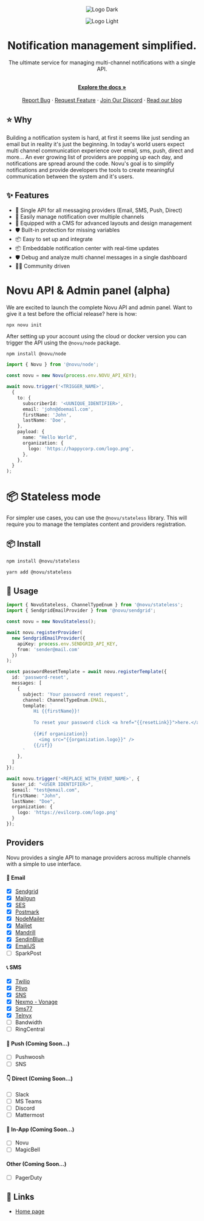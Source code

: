 
<div align="center">
  
  ![Logo Dark](https://user-images.githubusercontent.com/8872447/161003447-dab96279-a832-41a9-8a69-24967fdd64cd.png#gh-light-mode-only)
  
</div>

<div align="center">
  
  ![Logo Light](https://user-images.githubusercontent.com/8872447/161003750-0c71e956-7448-4876-a446-876fdb7017af.png#gh-dark-mode-only)
  
</div>


<h1 align="center">Notification management simplified.</h1>

<div align="center">
The ultimate service for managing multi-channel notifications with a single API. 
</div>

  <p align="center">
    <br />
    <a href="https://docs.novu.co" rel="dofollow"><strong>Explore the docs »</strong></a>
    <br />
  <br/>
    <a href="https://github.com/novuhq/novu/issues">Report Bug</a>
    ·
    <a href="https://github.com/novuhq/novu/discussions">Request Feature</a>
    ·
  <a href="https://discord.gg/TT6TttXjRe">Join Our Discord</a>
    ·
    <a href="https://blog.novu.co/">Read our blog</a>
  </p>
  
## ⭐️ Why
Building a notification system is hard, at first it seems like just sending an email but in reality it's just the beginning. In today's world users expect multi channel communication experience over email, sms, push, direct and more... An ever growing list of providers are popping up each day, and notifications are spread around the code. Novu's goal is to simplify notifications and provide developers the tools to create meaningful communication between the system and it's users.

## ✨ Features

- 🌈 Single API for all messaging providers (Email, SMS, Push, Direct)
- 💅 Easily manage notification over multiple channels
- 🚀 Equipped with a CMS for advanced layouts and design management
- 🛡 Built-in protection for missing variables
- 📦 Easy to set up and integrate
- 📦 Embeddable notification center with real-time updates
- 🛡 Debug and analyze multi channel messages in a single dashboard
- 👨‍💻 Community driven

# Novu API & Admin panel (alpha)
We are excited to launch the complete Novu API and admin panel. Want to give it a test before the official release? here is how:
```
npx novu init
```
After setting up your account using the cloud or docker version you can trigger the API using the `@novu/node` package.

```bash
npm install @novu/node
```

```ts
import { Novu } from '@novu/node';

const novu = new Novu(process.env.NOVU_API_KEY);

await novu.trigger('<TRIGGER_NAME>',
  {
    to: {
      subscriberId: '<UUNIQUE_IDENTIFIER>',
      email: 'john@doemail.com',
      firstName: 'John',
      lastName: 'Doe',
    },
    payload: {
      name: "Hello World",
      organization: {
        logo: 'https://happycorp.com/logo.png',
      },
    },
  }
);
```

# 📦 Stateless mode
For simpler use cases, you can use the `@novu/stateless` library. This will require you to manage the templates content and providers registration. 

## 📦 Install

```bash
npm install @novu/stateless
```

```bash
yarn add @novu/stateless
```

## 🔨 Usage

```ts
import { NovuStateless, ChannelTypeEnum } from '@novu/stateless';
import { SendgridEmailProvider } from '@novu/sendgrid';

const novu = new NovuStateless();

await novu.registerProvider(
  new SendgridEmailProvider({
    apiKey: process.env.SENDGRID_API_KEY,
    from: 'sender@mail.com'
  })
);

const passwordResetTemplate = await novu.registerTemplate({
  id: 'password-reset',
  messages: [
    {
      subject: 'Your password reset request',
      channel: ChannelTypeEnum.EMAIL,
      template: `
          Hi {{firstName}}!
          
          To reset your password click <a href="{{resetLink}}">here.</a>
          
          {{#if organization}}
            <img src="{{organization.logo}}" />
          {{/if}}
      `
    },
  ]
});

await novu.trigger('<REPLACE_WITH_EVENT_NAME>', {
  $user_id: "<USER IDENTIFIER>",
  $email: "test@email.com",
  firstName: "John",
  lastName: "Doe",
  organization: {
    logo: 'https://evilcorp.com/logo.png'
  }
});
```

## Providers
Novu provides a single API to manage providers across multiple channels with a simple to use interface.

#### 💌 Email
- [x] [Sendgrid](https://github.com/novuhq/novu/tree/main/providers/sendgrid)
- [x] [Mailgun](https://github.com/novuhq/novu/tree/main/providers/mailgun)
- [x] [SES](https://github.com/novuhq/novu/tree/main/providers/ses)
- [x] [Postmark](https://github.com/novuhq/novu/tree/main/providers/postmark)
- [x] [NodeMailer](https://github.com/novuhq/novu/tree/main/providers/nodemailer)
- [x] [Mailjet](https://github.com/novuhq/novu/tree/main/providers/mailjet)
- [x] [Mandrill](https://github.com/novuhq/novu/tree/main/providers/mandrill)
- [x] [SendinBlue](https://github.com/novuhq/novu/tree/main/providers/sendinblue)
- [x] [EmailJS](https://github.com/novuhq/novu/tree/main/providers/emailjs)
- [ ] SparkPost

#### 📞 SMS
- [x] [Twilio](https://github.com/novuhq/novu/tree/main/providers/twilio)
- [x] [Plivo](https://github.com/novuhq/novu/tree/main/providers/plivo)
- [x] [SNS](https://github.com/novuhq/novu/tree/main/providers/sns)
- [x] [Nexmo - Vonage](https://github.com/novuhq/novu/tree/main/providers/nexmo)
- [x] [Sms77](https://github.com/novuhq/novu/tree/main/providers/sms77)
- [x] [Telnyx](https://github.com/novuhq/novu/tree/main/providers/telnyx)
- [ ] Bandwidth
- [ ] RingCentral

#### 📱 Push (Coming Soon...)
- [ ] Pushwoosh
- [ ] SNS

#### 👇 Direct (Coming Soon...)
- [ ] Slack
- [ ] MS Teams
- [ ] Discord
- [ ] Mattermost

#### 📱 In-App (Coming Soon...)
- [ ] Novu
- [ ] MagicBell

#### Other (Coming Soon...)
- [ ] PagerDuty

## 🔗 Links
- [Home page](https://novu.co/)
